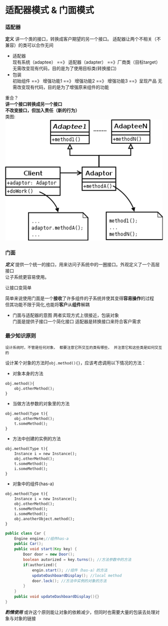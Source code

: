 # 适配器模式 & 门面模式

### 适配器
**定义**
讲一个类的接口，转换成客户期望的另一个接口。
适配器让两个不相关（不兼容）的类可以合作无间 

+ 适配器 <br>
 现有系统（adaptee） ==》 适配器（adapter） ==》厂商类（目标target）
无需改变现有代码，目的是为了使用目标类(转换接口)
+ 包装 <br>
初始组件 ==》 增强功能1 ==》 增强功能2 ==》 增强功能3 ==》呈现产品
无需改变现有代码，目的是为了增强原来组件的功能

重合？<br>
**讲一个接口转换成另一个接口**<br>
**不改变接口，但加入责任（新的行为）**<br>
类图:
![](img/o_adapter-class-adapter.png)

### 门面
___定义___ 提供一个统一的接口，用来访问子系统中的一圈接口。外观定义了一个高层接口<br>
让子系统更容易使用。<br>

让接口变简单

简单来说使用门面是一个**接收**了许多组件的子系统并使其变得**容易操作**的过程<br>
但其功能不限于简化,也能将**客户**从**组件**解耦

+ 门面与适配器的意图
两者实现方式上很接近，包装对象<br>
门面是提供子接口一个简化接口
适配器是转换接口来符合客户需求

### 最少知识原则
`
设计系统时，不管是任何对象，
都要注意它所交互的类有哪些，
并注意它和这些类是如何交互的
`<br>

设计某个对象的方法时`obj.method(){}`，应该考虑调用以下情况的方法：
+ 对象本身的方法
```
obj.method(){
    obj.otherMethod();
}
```
+ 当做方法参数的对象里的方法
```
obj.method(Type t){
    obj.otherMethod();
    t.someMethod();
}
```
+ 方法中创建的实例的方法
```
obj.method(Type t){
    Instance i = new Instance();
    obj.otherMethod();
    t.someMethod();
    i.someMethod();
}
```
+ 对象中的组件(has-a)
```
obj.method(Type t){
    Instance i = new Instance();
    obj.otherMethod();
    t.someMethod();
    i.someMethod();
    obj.anotherObject.method();
}
```

```java
public class Car {
    Engine engine;//组件has-a 
    public Car();
    public void start(Key key) {
        Door door = new Door();
        boolean autorized = key.turns(); //方法参数中的方法
        if(authorized){
            engin.start(); //组件（has-a）的方法 
            updateDashboardDisplay(); //local method
            door.lock(); //方法中实例的对象的方法
        }
    }
    public void updateDashboardDisplay(){}
}
```
***酌情使用***
或许这个原则能让对象的依赖减少，但同时也需要大量的包装去处理对象与对象的链接<br>

